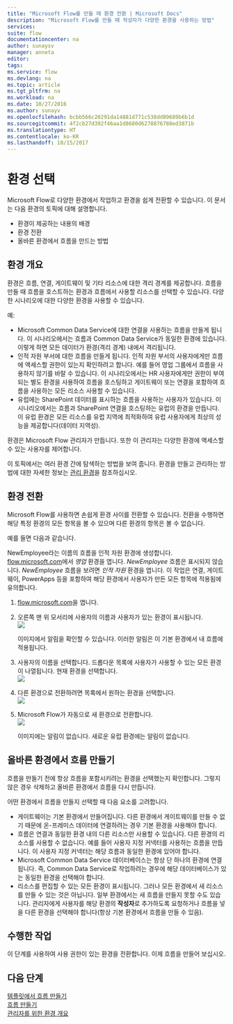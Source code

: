 ```yaml
---
title: "Microsoft Flow를 만들 때 환경 전환 | Microsoft Docs"
description: "Microsoft Flow를 만들 때 작성자가 다양한 환경을 사용하는 방법"
services: 
suite: flow
documentationcenter: na
author: sunaysv
manager: anneta
editor: 
tags: 
ms.service: flow
ms.devlang: na
ms.topic: article
ms.tgt_pltfrm: na
ms.workload: na
ms.date: 10/27/2016
ms.author: sunayv
ms.openlocfilehash: bcbb566c20291da14881d771c538dd89689b6b1d
ms.sourcegitcommit: 4f2cb27d392f46aa1d8680d6278876780ed3871b
ms.translationtype: HT
ms.contentlocale: ko-KR
ms.lasthandoff: 10/15/2017
---
```

# <a name="choosing-an-environment"></a>환경 선택
Microsoft Flow로 다양한 환경에서 작업하고 환경을 쉽게 전환할 수 있습니다. 이 문서는 다음 환경의 토픽에 대해 설명합니다.

* 환경이 제공하는 내용의 배경
* 환경 전환
* 올바른 환경에서 흐름을 만드는 방법

## <a name="environments-overview"></a>환경 개요
환경은 흐름, 연결, 게이트웨이 및 기타 리소스에 대한 격리 경계를 제공합니다. 흐름을 만들 때 흐름을 호스트하는 환경과 흐름에서 사용할 리소스를 선택할 수 있습니다. 다양한 시나리오에 대한 다양한 환경을 사용할 수 있습니다.

예:

* Microsoft Common Data Service에 대한 연결을 사용하는 흐름을 만들게 됩니다. 이 시나리오에서는 흐름과 Common Data Service가 동일한 환경에 있습니다. 이렇게 하면 모든 데이터가 환경(격리 경계) 내에서 격리됩니다.
* 인적 자원 부서에 대한 흐름을 만들게 됩니다. 인적 자원 부서의 사용자에게만 흐름에 액세스할 권한이 있는지 확인하려고 합니다. 예를 들어 영업 그룹에서 흐름을 사용하지 않기를 바랄 수 있습니다. 이 시나리오에서는 HR 사용자에게만 권한이 부여되는 별도 환경을 사용하여 흐름을 호스팅하고 게이트웨이 또는 연결을 포함하여 흐름을 사용하는 모든 리소스 사용할 수 있습니다.
* 유럽에는 SharePoint 데이터를 표시하는 흐름을 사용하는 사용자가 있습니다. 이 시나리오에서는 흐름과 SharePoint 연결을 호스팅하는 유럽의 환경을 만듭니다. 이 유럽 환경은 모든 리소스를 유럽 지역에 최적화하여 유럽 사용자에게 최상의 성능을 제공합니다(데이터 지역성).

환경은 Microsoft Flow 관리자가 만듭니다. 또한 이 관리자는 다양한 환경에 액세스할 수 있는 사용자를 제어합니다.

이 토픽에서는 여러 환경 간에 탐색하는 방법을 보여 줍니다. 환경을 만들고 관리하는 방법에 대한 자세한 정보는 [관리 환경](environments-overview-admin.md)을 참조하십시오.

## <a name="switching-environments"></a>환경 전환
Microsoft Flow를 사용하면 손쉽게 환경 사이를 전환할 수 있습니다. 전환을 수행하면 해당 특정 환경의 모든 항목을 볼 수 있으며 다른 환경의 항목은 볼 수 없습니다.

예를 들면 다음과 같습니다.

NewEmployee라는 이름의 흐름을 인적 자원 환경에 생성합니다. [flow.microsoft.com](http://flow.microsoft.com)에서 *영업* 환경을 엽니다. *NewEmployee* 흐름은 표시되지 않습니다. *NewEmployee* 흐름을 보려면 *인적 자원* 환경을 엽니다. 이 작업은 연결, 게이트웨이, PowerApps 등을 포함하여 해당 환경에서 사용자가 만든 모든 항목에 적용됨에 유의합니다.

1. [flow.microsoft.com](http://flow.microsoft.com)을 엽니다.
2. 오른쪽 맨 위 모서리에 사용자의 이름과 사용자가 있는 환경이 표시됩니다.  
   ![](./media/environments-overview-maker/default-environment.png)
   
    이미지에서 알림을 확인할 수 있습니다. 이러한 알림은 이 기본 환경에서 내 흐름에 적용됩니다.
3. 사용자의 이름을 선택합니다. 드롭다운 목록에 사용자가 사용할 수 있는 모든 환경이 나열됩니다. 현재 환경을 선택합니다.  
   ![](./media/environments-overview-maker/all-environments.png)
4. 다른 환경으로 전환하려면 목록에서 원하는 환경을 선택합니다.  
   ![](./media/environments-overview-maker/select-europe.png)
5. Microsoft Flow가 자동으로 새 환경으로 전환합니다.  
   ![](./media/environments-overview-maker/europe-environment.png)
   
    이미지에는 알림이 없습니다. 새로운 유럽 환경에는 알림이 없습니다.

## <a name="create-flows-in-the-right-environment"></a>올바른 환경에서 흐름 만들기
흐름을 만들기 전에 항상 흐름을 포함시키려는 환경을 선택했는지 확인합니다. 그렇지 않은 경우 삭제하고 올바른 환경에서 흐름을 다시 만듭니다.

어떤 환경에서 흐름을 만들지 선택할 때 다음 요소를 고려합니다.

* 게이트웨이는 기본 환경에서 만들어집니다. 다른 환경에서 게이트웨이를 만들 수 없기 때문에 온-프레미스 데이터에 연결하려는 경우 기본 환경을 사용해야 합니다.
* 흐름은 연결과 동일한 환경 내의 다른 리소스만 사용할 수 있습니다. 다른 환경의 리소스를 사용할 수 없습니다. 예를 들어 사용자 지정 커넥터를 사용하는 흐름을 만듭니다. 이 사용자 지정 커넥터는 해당 흐름과 동일한 환경에 있어야 합니다.
* Microsoft Common Data Service 데이터베이스는 항상 단 하나의 환경에 연결됩니다. 즉, Common Data Service로 작업하려는 경우에 해당 데이터베이스가 있는 동일한 환경을 선택해야 합니다.
* 리소스를 편집할 수 있는 모든 환경이 표시됩니다. 그러나 모든 환경에서 새 리소스를 만들 수 있는 것은 아닙니다. 일부 환경에서는 새 흐름을 만들지 못할 수도 있습니다. 관리자에게 사용자를 해당 환경의 **작성자**로 추가하도록 요청하거나 흐름을 넣을 다른 환경을 선택해야 합니다(항상 기본 환경에서 흐름을 만들 수 있음).

## <a name="what-you-did"></a>수행한 작업
이 단계를 사용하여 사용 권한이 있는 환경을 전환합니다. 이제 흐름을 만들어 보십시오.

## <a name="next-steps"></a>다음 단계
[템플릿에서 흐름 만들기](get-started-logic-template.md)  
[흐름 만들기](get-started-logic-flow.md)  
[관리자를 위한 환경 개요](environments-overview-admin.md)

